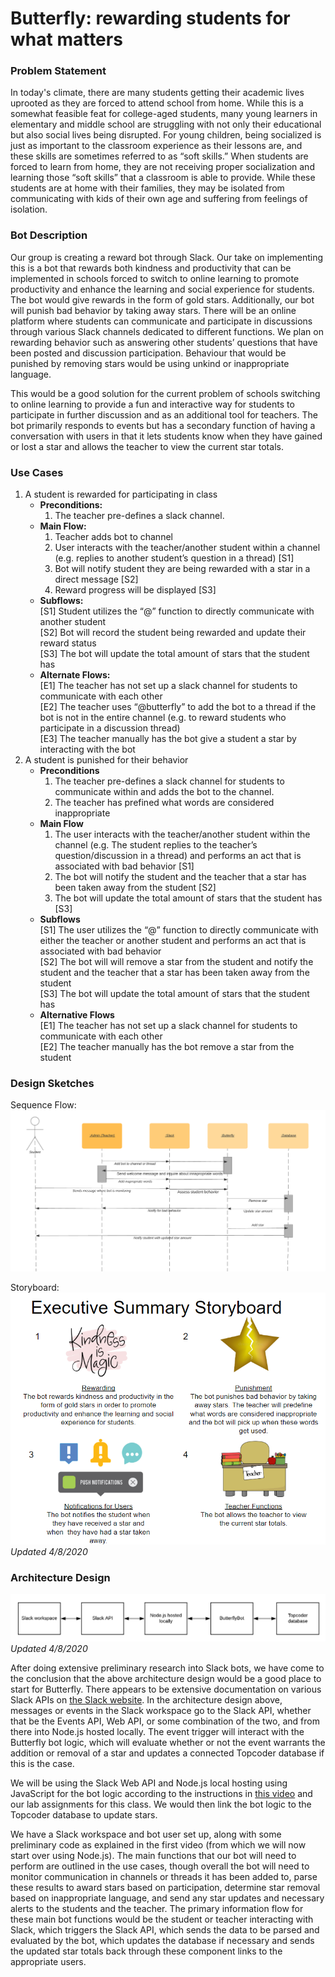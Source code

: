 # Butterfly: rewarding students for what matters

### Problem Statement
In today's climate, there are many students getting their academic lives uprooted as they are forced to attend school from home. While this is a somewhat feasible feat for college-aged students, many young learners in elementary and middle school are struggling with not only their educational but also social lives being disrupted. For young children, being socialized is just as important to the classroom experience as their lessons are, and these skills are sometimes referred to as “soft skills.” When students are forced to learn from home, they are not receiving proper socialization and learning those “soft skills” that a classroom is able to provide. While these students are at home with their families, they may be isolated from communicating with kids of their own age and suffering from feelings of isolation.

### Bot Description
Our group is creating a reward bot through Slack. Our take on implementing this is a bot that rewards both kindness and productivity that can be implemented in schools forced to switch to online learning to promote productivity and enhance the learning and social experience for students. The bot would give rewards in the form of gold stars. Additionally, our bot will punish bad behavior by taking away stars. There will be an online platform where students can communicate and participate in discussions through various Slack channels dedicated to different functions. We plan on rewarding behavior such as answering other students’ questions that have been posted and discussion participation. Behaviour that would be punished by removing stars would be using unkind or inappropriate language.  

This would be a good solution for the current problem of schools switching to online learning to provide a fun and interactive way for students to participate in further discussion and as an additional tool for teachers. The bot primarily responds to events but has a secondary function of having a conversation with users in that it lets students know when they have gained or lost a star and allows the teacher to view the current star totals.

### Use Cases
1. A student is rewarded for participating in class
    * **Preconditions:**  
      1. The teacher pre-defines a slack channel.
    * **Main Flow:**
      1. Teacher adds bot to channel
      2. User interacts with the teacher/another student within a channel (e.g. replies to another student’s question in a thread) [S1]
      3. Bot will notify student they are being rewarded with a star in a direct message [S2]
      4. Reward progress will be displayed [S3]
    * **Subflows:**  
      [S1] Student utilizes the “@” function to directly communicate with another student  
      [S2] Bot will record the student being rewarded and update their reward status  
      [S3] The bot will update the total amount of stars that the student has  
    * **Alternate Flows:**  
      [E1] The teacher has not set up a slack channel for students to communicate with each other  
      [E2] The teacher uses “@butterfly” to add the bot to a thread if the bot is not in the entire channel (e.g. to reward students who participate in a discussion thread)  
      [E3] The teacher manually has the bot give a student a star by interacting with the bot  
2. A student is punished for their behavior
    * **Preconditions**
      1. The teacher pre-defines a slack channel for students to communicate within and adds the bot to the channel.
      2. The teacher has prefined what words are considered inappropriate 
    * **Main Flow**  
      1. The user interacts with the teacher/another student within the channel (e.g. The student replies to the teacher’s question/discussion in a thread) and performs an act that is associated with bad behavior [S1]
      2. The bot will notify the student and the teacher that a star has been taken away from the student [S2]
      3. The bot will update the total amount of stars that the student has [S3]
    * **Subflows**  
      [S1] The user utilizes the “@” function to directly communicate with either the teacher or another student and performs an act that is associated with bad behavior  
      [S2] The bot will will remove a star from the student and notify the student and the teacher that a star has been taken away from the student  
      [S3] The bot will update the total amount of stars that the student has  
    * **Alternative Flows**  
      [E1] The teacher has not set up a slack channel for students to communicate with each other  
      [E2] The teacher manually has the bot remove a star from the student

### Design Sketches
Sequence Flow:
![](DESIGN_images/sequence_flow.png)

Storyboard:  
![](DESIGN_images/storyboard_v2.png)
*Updated 4/8/2020*

### Architecture Design
![](DESIGN_images/architecture_design_v2.png)
*Updated 4/8/2020*

After doing extensive preliminary research into Slack bots, we have come to the conclusion that the above architecture design would be a good place to start for Butterfly. There appears to be extensive documentation on various Slack APIs on [the Slack website](https://slack.dev/node-slack-sdk/). In the architecture design above, messages or events in the Slack workspace go to the Slack API, whether that be the Events API, Web API, or some combination of the two, and from there into Node.js hosted locally. The event trigger will interact with the Butterfly bot logic, which will evaluate whether or not the event warrants the addition or removal of a star and updates a connected Topcoder database if this is the case.

We will be using the Slack Web API and Node.js local hosting using JavaScript for the bot logic according to the instructions in [this video](https://www.youtube.com/watch?v=nyyXTIL3Hkw) and our lab assignments for this class. We would then link the bot logic to the Topcoder database to update stars.

We have a Slack workspace and bot user set up, along with some preliminary code as explained in the first video (from which we will now start over using Node.js). The main functions that our bot will need to perform are outlined in the use cases, though overall the bot will need to monitor communication in channels or threads it has been added to, parse these results to award stars based on participation, determine star removal based on inappropriate language, and send any star updates and necessary alerts to the students and the teacher. The primary information flow for these main bot functions would be the student or teacher interacting with Slack, which triggers the Slack API, which sends the data to be parsed and evaluated by the bot, which updates the database if necessary and sends the updated star totals back through these component links to the appropriate users.